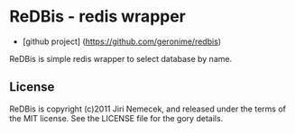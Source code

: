 # ReDBis - redis wrapper

+ [github project] (https://github.com/geronime/redbis)

ReDBis is simple redis wrapper to select database by name.


## License

ReDBis is copyright (c)2011 Jiri Nemecek, and released under the terms
of the MIT license. See the LICENSE file for the gory details.

